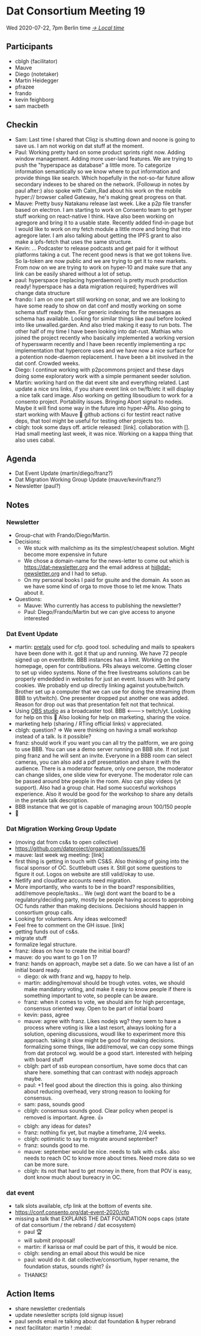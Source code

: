 # Dat Consortium Meeting 19

Wed 2020-07-22, 7pm Berlin time _[→ Local time](https://www.thetimezoneconverter.com/?t=7pm&tz=Berlin&)_


## Participants
* cblgh (facilitator)
* Mauve
* Diego (notetaker)
* Martin Heidegger
* pfrazee
* frando
* kevin feighborg
* sam macbeth

## Checkin

- Sam: Last time I shared that Cliqz is shutting down and noone is going to save us. I am not workig on dat stuff at the moment.
- Paul: Working pretty hard on some product sprints right now. Adding window management. Adding more user-land features. We are trying to push the "hyperspace as database" a little more. To categorize information semantically so we know where to put information and provide things like search. Which hopefully in the not-so-far future allow secondary indexes to be shared on the network. (Followup in notes by paul after:) also spoke with Calm_Rad about his work on the mobile hyper:// browser called Gateway, he's making great progress on that.
- Mauve: Pretty busy Natakanu release last week. Like a p2p file transfer based on electron. I am starting to work on Consento team to get hyper stuff working on react-native I think. Have also been working on agregore and bring it to a usable state. Recently added find-in-page but I would like to work on my fetch module a little more and bring that into agregore later. I am also talking about getting the IPFS grant to also make a ipfs-fetch that uses the same structure.
- Kevin: ... Podcaster to release podcasts and get paid for it without platforms taking a cut. The recent good news is that we got tokens live. So la-token are now public and we are trying to get it to new markets. From now on we are trying to work on hyper-10 and make sure that any link can be easily shared without a lot of setup.
- paul: hyperspace (replacing hyperdaemon) is pretty much production ready! hyperspace has a data migration required; hyperdrives will change data structure
- frando: I am on one part still working on sonar, and we are looking to have some ready to show on dat conf and mostly working on some schema stuff ready then. For generic indexing for the messages as schema has available. Looking for similar things like paul before looked into like unwalled.garden. And also tried making it easy to run bots. The other half of my time I have been looking into dat-rust. Mathias who joined the project recently who basically implemented a working version of hyperswarm recently and I have been recently implementing a rpc implementation that hypercore uses and we have now a nice surface for a potention node-daemon replacement. I have been a bit involved in the dat conf. Crowded weeks.
- Diego: I continue working with p2pcommons project and these days doing some exploratory work with a simple permanent seeder solution.
- Martin: working hard on the dat event site and everything related. Last update a nice sns links, if you share event link on tw/fb/etc it will display a nice talk card image. Also working on getting libsoudium to work for a consento project. Portability issues. Bringing Abort signal to nodejs. Maybe it will find some way in the future into hyper-APIs. Also going to start working with Mauve :tada: github actions ci for testint react native deps, that tool might be useful for testing other projects too.
- cblgh: took some days off. article released: [link]. collaboration with []. Had small meeting last week, it was nice. Working on a kappa thing that also uses cabal.

## Agenda

- Dat Event Update (martin/diego/franz?)
- Dat Migration Working Group Update (mauve/kevin/franz?)
- Newsletter (paul?)

## Notes

### Newsletter

- Group-chat with Frando/Diego/Martin.
- Decisions:
    - We stuck with mailchimp as its the simplest/cheapest solution. Might become more expensive in future
    - We chose a domain-name for the news-letter to come out which is https://dat-newsletter.org and the email address at hi@dat-newsletter.org and I had to setup.
    - On my personal books I paid for gsuite and the domain. As soon as we have some kind of orga to move those to let me know. Thats about it.
- Questions:
    - Mauve: Who currently has access to publishing the newsletter?
    - Paul: Diego/Frando/Martin but we can give access to anyone interested

### Dat Event Update

- martin: [pretalx](https://github.com/pretalx/pretalx) used for cfp. good tool. scheduling and mails to speakers have been done with it. got it that up and running. We have 72 people signed up on eventbrite. BBB instances has a limit. Working on the homepage, open for contributions. PRs always welcome. Getting closer to set up video systems. None of the free livestreams solutions can be properly emdedded in websites for just an event. Issues with 3rd party cookies. We probably end up directly linking against youtube/twitch. Brother set up a computer that we can use for doing the streaming (from BBB to yt/twitch). One presenter dropped put another one was added. Reason for drop out was that presentation felt not that technical.
- Using [OBS studio](https://github.com/obsproject/obs-studio) as a broadcaster tool. BBB <---> twitch/yt. Looking for help on this :pray: Also looking for help on marketing, sharing the voice.
- marketing help (sharing / RTing official links) v appreciated.
- cblgh: question? => We were thinking on having a small workshop instead of a talk. Is it possible?
- franz: should work if you want you can all try the paltform, we are going to use BBB. You can use a demo server running on BBB site. If not just ping franz and he will sent an invite. Everyone in a BBB room can select cameras, you can also add a pdf presentation and share it with the audience. There is a moderator feature, only one person, the moderator can change slides, one slide view for everyone. The moderator role can be passed around btw people in the room. Also can play videos (yt support). Also had a group chat. Had some succesful workshops experience. Also it would be good for the workshop to share any details in the pretalx talk description.
- BBB instance that we got is capable of managing aroun 100/150 people
- :tada:

### Dat Migration Working Group Update
- (moving dat from cs&s to open collective)
- https://github.com/datproject/organization/issues/16
- mauve: last week wg meeting: [link]
- first thing is getting in touch with CS&S. Also thinking of going into the fiscal sponsor of OC. Scuttlebutt uses it. Still got some questions to figure it out. Logos on website are still valid/okay to use.
- Netlify and cloudfare accounts need migration.
- More importantly, who wants to be in the board? responsibilities, add/remove people/tasks... We (wg) dont want the board to be a regulatory/deciding party, mostly be people having access to approbing OC funds rather than making decisions. Decisions should happen in consortium group calls.
- Looking for volunteers. Any ideas welcomed!
- Feel free to comment on the GH issue. [link]
- getting funds out of cs&s.
- migrate stuff
- formalize legal structure.
- franz: ideas on how to create the initial board?
- mauve: do you want to go 1 on 1?
- franz: hands on approach, maybe set a date. So we can have a list of an initial board ready.
  - diego: ok with franz and wg, happy to help.
  - martin: adding/removal should be trough votes. votes, we should make mandatory voting, and make it easy to know people if there is something important to vote, so people can be aware.
  - franz: when it comes to vote, we should aim for high percentage, consensus oriented way. Open to be part of initial board
  - kevin: pass, agree
  - mauve: agree with franz. Likes nodejs wg? they seem to have a process where voting is like a last resort, always looking for a solution, opening discussions, woudl like to experiment more this approach. taking it slow might be good for making decisions. formalizing some things, like add/removal, we can copy some things from dat protocol wg. would be a good start. interested with helping with board stuff
  - cblgh: part of ssb european consortium, have some docs that can share here. something that can contrast with nodejs approach maybe.
  - paul: +1 feel good about the direction this is going. also thinking about reducing overhead, very strong reason to looking for consensus.
  - sam: pass, sounds good
  - cblgh: consensus sounds good. Clear policy when peopel is removed is important. Agree. :+1:
  - cblgh: any ideas for dates?
  - franz: nothing fix yet, but maybe a timeframe, 2/4 weeks.
  - cblgh: optimistic to say to migrate around september?
  - franz: sounds good to me.
  - mauve: september would be nice. needs to talk with cs&s. also needs to reach OC to know more about times. Need more data so we can be more sure.
  - cblgh: its not that hard to get money in there, from that POV is easy, dont know much about bureacry in OC.

### dat event
- talk slots available, cfp link at the bottom of events site.
-  https://conf.consento.org/dat-event-2020/cfp
- missing a talk that EXPLAINS THE DAT FOUNDATION oops caps (state of dat consortium / the rebrand / dat ecosystem)
    - paul :trophy:
    - will submit proposal!
    - martin: if karissa or maf could be part of this, it would be nice.
    - cblgh: sending an email about this would be nice
    - paul: would do it. dat collective/consortium, hyper rename, the foundation status, sounds right? :+1:
    - THANKS!

## Action Items
* share newsletter credentials
* update newsletter scripts (old signup issue)
* paul sends email re talking about dat foundation & hyper rebrand
* next facilitator: martin ! :medal:
